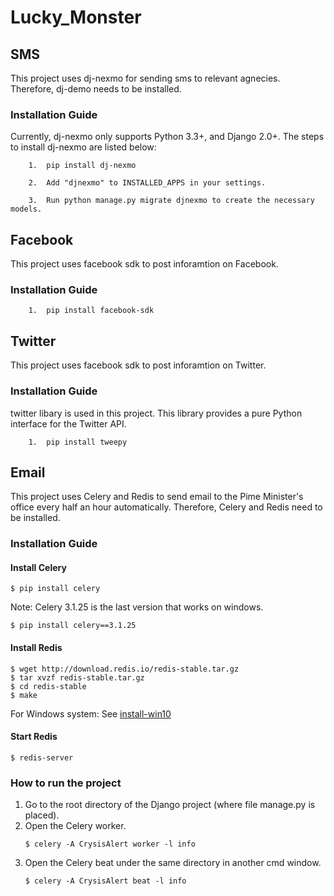 # Lucky_Monster
## SMS
This project uses dj-nexmo for sending sms to relevant agnecies. Therefore, dj-demo needs to be installed.
### Installation Guide
Currently, dj-nexmo only supports Python 3.3+, and Django 2.0+. The steps to install dj-nexmo are listed below:
```
	1.	pip install dj-nexmo
	
	2.	Add "djnexmo" to INSTALLED_APPS in your settings.
	
	3.	Run python manage.py migrate djnexmo to create the necessary models.
```

## Facebook
This project uses facebook sdk to post inforamtion on  Facebook.
### Installation Guide
```
	1.	pip install facebook-sdk
```

## Twitter
This project uses facebook sdk to post inforamtion on  Twitter.
### Installation Guide
twitter libary is used in this project. This library provides a pure Python interface for the Twitter API.
```
	1.	pip install tweepy
```

## Email
This project uses Celery and Redis to send email to the Pime Minister's office every half an hour automatically. Therefore, Celery and Redis need to be installed.
### Installation Guide
#### Install Celery
```
$ pip install celery
```
Note: Celery 3.1.25 is the last version that works on windows.
```
$ pip install celery==3.1.25
```
#### Install Redis
```
$ wget http://download.redis.io/redis-stable.tar.gz
$ tar xvzf redis-stable.tar.gz
$ cd redis-stable
$ make
```
For Windows system: See [install-win10](https://docs.microsoft.com/zh-cn/windows/wsl/install-win10)
#### Start Redis
```
$ redis-server
```
### How to run the project
1. Go to the root directory of the Django project (where file manage.py is placed).
2. Open the Celery worker.
    ```
    $ celery -A CrysisAlert worker -l info
    ```
3. Open the Celery beat under the same directory in another cmd window.
    ```
    $ celery -A CrysisAlert beat -l info
    ```

